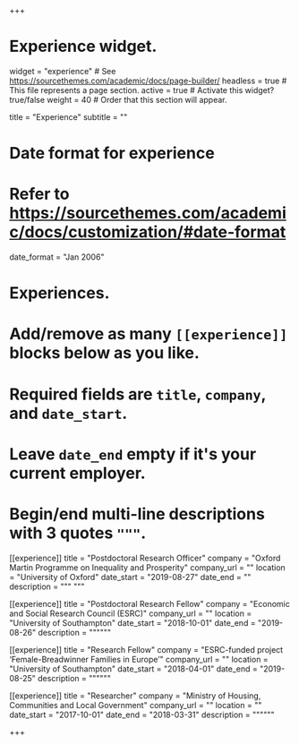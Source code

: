 +++
# Experience widget.
widget = "experience"  # See https://sourcethemes.com/academic/docs/page-builder/
headless = true  # This file represents a page section.
active = true  # Activate this widget? true/false
weight = 40  # Order that this section will appear.

title = "Experience"
subtitle = ""

# Date format for experience
#   Refer to https://sourcethemes.com/academic/docs/customization/#date-format
date_format = "Jan 2006"

# Experiences.
#   Add/remove as many `[[experience]]` blocks below as you like.
#   Required fields are `title`, `company`, and `date_start`.
#   Leave `date_end` empty if it's your current employer.
#   Begin/end multi-line descriptions with 3 quotes `"""`.
[[experience]]
  title = "Postdoctoral Research Officer"
  company = "Oxford Martin Programme on Inequality and Prosperity"
  company_url = ""
  location = "University of Oxford"
  date_start = "2019-08-27"
  date_end = ""
  description = """
  """

[[experience]]
  title = "Postdoctoral Research Fellow"
  company = "Economic and Social Research Council (ESRC)"
  company_url = ""
  location = "University of Southampton"
  date_start = "2018-10-01"
  date_end = "2019-08-26"
  description = """"""

  [[experience]]
  title = "Research Fellow"
  company = "ESRC-funded project ‘Female-Breadwinner Families in Europe’"
  company_url = ""
  location = "University of Southampton"
  date_start = "2018-04-01"
  date_end = "2019-08-25"
  description = """"""

  [[experience]]
  title = "Researcher"
  company = "Ministry of Housing, Communities and Local Government"
  company_url = ""
  location = ""
  date_start = "2017-10-01"
  date_end = "2018-03-31"
  description = """"""



+++
